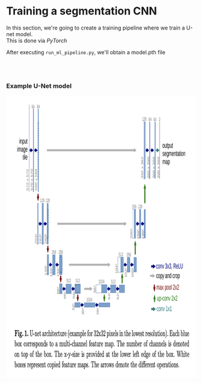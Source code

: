 # Training a segmentation CNN

In this section, we're going to create a training pipeline where we train a U-net model.  
This is done via *PyTorch*

After executing `run_ml_pipeline.py`, we'll obtain a model.pth file


<br/>
<br/>  

### Example U-Net model

<div align="center">
<img height="750" src="https://raw.githubusercontent.com/verbeemen/Udacity-AI-for-Healthcare/main/Hippocampal_Volume_Quantification_in_Alzheimer_Progression/section_2/images/unet.png">
</div>
